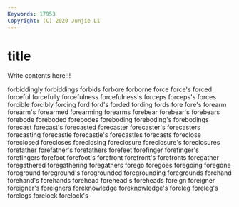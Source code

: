 ```yaml
---
Keywords: 17953
Copyright: (C) 2020 Junjie Li
---
```


# title

Write contents here!!!
 
forbiddingly 
forbiddings
forbids 
forbore 
forborne 
force 
force's 
forced 
forceful 
forcefully 
forcefulness 
forcefulness's
forceps 
forceps's 
forces 
forcible 
forcibly 
forcing 
ford 
ford's 
forded 
fording
fords 
fore 
fore's 
forearm 
forearm's 
forearmed 
forearming 
forearms 
forebear 
forebear's
forebears 
forebode 
foreboded 
forebodes 
foreboding 
foreboding's 
forebodings 
forecast 
forecast's 
forecasted
forecaster 
forecaster's 
forecasters 
forecasting 
forecastle 
forecastle's 
forecastles 
forecasts 
foreclose 
foreclosed
forecloses 
foreclosing 
foreclosure 
foreclosure's 
foreclosures 
forefather 
forefather's 
forefathers 
forefeet 
forefinger
forefinger's 
forefingers 
forefoot 
forefoot's 
forefront 
forefront's 
forefronts 
foregather 
foregathered 
foregathering
foregathers 
forego 
foregoes 
foregoing 
foregone 
foreground 
foreground's 
foregrounded 
foregrounding 
foregrounds
forehand 
forehand's 
forehands 
forehead 
forehead's 
foreheads 
foreign 
foreigner 
foreigner's 
foreigners
foreknowledge 
foreknowledge's 
foreleg 
foreleg's 
forelegs 
forelock 
forelock's 

